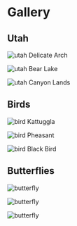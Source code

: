 

Gallery
===============================
<div class="gallery-row">
    <h2>Utah</h2>
    <p><img src="img/utah1.jpg" alt="utah"></a>
        <span class="caption">Delicate Arch</span>
    </p>
    <p><img src="img/utah2.jpg" alt="utah"></a>
        <span class="caption">Bear Lake</span>
    </p>
    <p><img src="img/utah3.JPG" alt="utah"></a>
        <span class="caption">Canyon Lands</span>
    </p>
</div>

<div class="gallery-row">
    <h2>Birds</h2>
    <p><img src="img/bird1.JPG" alt="bird"></a>
        <span class="caption">Kattuggla</span>
    </p>
    <p><img src="img/bird2.JPG" alt="bird"></a>
        <span class="caption">Pheasant</span>
    </p>
    <p><img src="img/bird3.JPG" alt="bird"></a>
        <span class="caption">Black Bird</span>
    </p>
</div>

<div class="gallery-row">
    <h2>Butterflies</h2>
    <p><img src="img/butterfly1.JPG" alt="butterfly"></a>
        <span class="caption"></span>
    </p>
    <p><img src="img/butterfly2.JPG" alt="butterfly"></a>
        <span class="caption"></span>
    </p>
    <p><img src="img/butterfly3.JPG" alt="butterfly"></a>
        <span class="caption"></span>
    </p>
</div>
